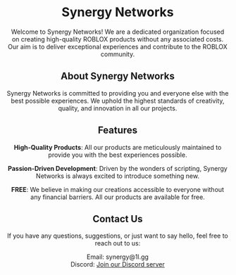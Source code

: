 <div align="center">
  <h1>Synergy Networks</h1>
  <p>Welcome to Synergy Networks! We are a dedicated organization focused on creating high-quality ROBLOX products without any associated costs. Our aim is to deliver exceptional experiences and contribute to the ROBLOX community.</p>

  ## About Synergy Networks

  <p>Synergy Networks is committed to providing you and everyone else with the best possible experiences. We uphold the highest standards of creativity, quality, and innovation in all our projects.</p>

  ## Features

<strong>High-Quality Products</strong>: 
All our products are meticulously maintained to provide you with the best experiences possible.

<strong>Passion-Driven Development</strong>: 
Driven by the wonders of scripting, Synergy Networks is always excited to introduce something new.

<strong>FREE</strong>: 
We believe in making our creations accessible to everyone without any financial barriers. All our products are available for free.

  ## Contact Us

  <p>If you have any questions, suggestions, or just want to say hello, feel free to reach out to us:</p>

  <p>
    Email: synergy@1l.gg<br>
    Discord: <a href="https://discord.gg/yGhNCtQqK2">Join our Discord server</a>
  </p>
</div>
